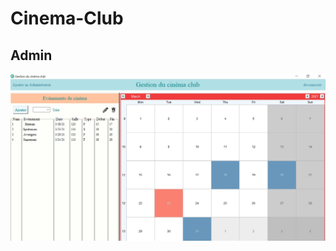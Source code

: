 # Cinema-Club

## Admin
<div>
  <img src="https://github.com/Ghannoum99/Cinema-Club/blob/main/JihadGhannoum_miniprojet/cas%20UtilisateurAdmin.jpg">
</div>
